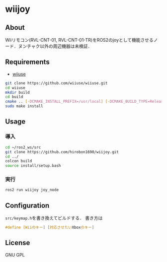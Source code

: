 # wiijoy
## About
Wiiリモコン(RVL-CNT-01, RVL-CNT-01-TR)をROS2のjoyとして機能させるノード．ヌンチャク以外の周辺機器は未検証．

## Requirements
- [wiiuse](https://github.com/wiiuse/wiiuse)
```bash
git clone https://github.com/wiiuse/wiiuse.git
cd wiiuse
mkdir build
cd build
cmake .. [-DCMAKE_INSTALL_PREFIX=/usr/local] [-DCMAKE_BUILD_TYPE=Release] [-DBUILD_EXAMPLE_SDL=NO]
sudo make install
```

## Usage
### 導入
```bash
cd ~/ros2_ws/src
git clone https://github.com/hirobon1690/wiijoy.git
cd ../
colcon build
source install/setup.bash
```

### 実行
```bash
ros2 run wiijoy joy_node
```

## Configuration
`src/keymap.h`を書き換えてビルドする．
書き方は
```cpp
#define [Wiiのキー] [対応させたいXboxのキー]
```

## License
GNU GPL